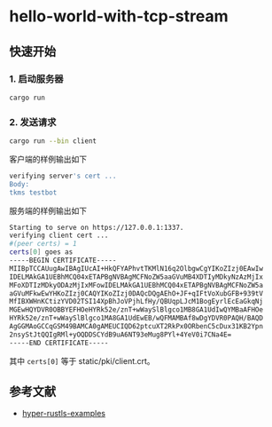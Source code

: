 # hello-world-with-tcp-stream

## 快速开始

### 1. 启动服务器
```bash
cargo run
```

### 2. 发送请求
```bash
cargo run --bin client
```

客户端的样例输出如下
```bash
verifying server's cert ...
Body:
tkms testbot
```

服务端的样例输出如下
```bash
Starting to serve on https://127.0.0.1:1337.
verifying client cert ...
#(peer certs) = 1
certs[0] goes as
-----BEGIN CERTIFICATE-----
MIIBpTCCAUugAwIBAgIUcAI+HkQFYAPhvtTKMlN16q2OlbgwCgYIKoZIzj0EAwIw
IDELMAkGA1UEBhMCQ04xETAPBgNVBAgMCFNoZW5aaGVuMB4XDTIyMDkyNzAzMjIx
MFoXDTIzMDkyODAzMjIxMFowIDELMAkGA1UEBhMCQ04xETAPBgNVBAgMCFNoZW5a
aGVuMFkwEwYHKoZIzj0CAQYIKoZIzj0DAQcDQgAEhO+JF+qIFtVoXubGFB+939tV
MfIBXWHnKCtizYVD02TSI14XpBhJoVPjhLfHy/QBUqpLJcM1BogEyrlEcEaGkqNj
MGEwHQYDVR0OBBYEFHOeHYRk52e/znT+wWaySlBlgco1MB8GA1UdIwQYMBaAFHOe
HYRk52e/znT+wWaySlBlgco1MA8GA1UdEwEB/wQFMAMBAf8wDgYDVR0PAQH/BAQD
AgGGMAoGCCqGSM49BAMCA0gAMEUCIQD62ptcuXT2RkPx0ORbenC5cDux31KB2Ypn
2nsyStJtQQIgRMl+yOQDDSCYdB9uA6NT93eMug8PYl+4YeV0i7CNa4E=
-----END CERTIFICATE-----
```

其中 `certs[0]` 等于 static/pki/client.crt。

## 参考文献
- [hyper-rustls-examples](https://github.com/rustls/hyper-rustls/tree/c64ea2103a282992a6b0373f0e944e1c8ef4f988/examples)
